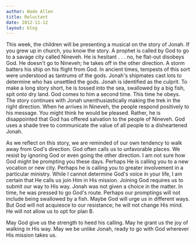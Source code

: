 ```yaml
---
author: Wade Allen
title: Reluctant
date: 2012-11-12
layout: blog
---
```


This week, the children will be presenting a musical on the story of Jonah. If you grew up in church, you know the story. A prophet is called by God to go to a savage city called Nineveh. He is hesitant . . . no, he flat-out disobeys God. He doesn't go to Nineveh; he takes off in the other direction. A storm batters his ship on his flight from God. In ancient times, tempests of this sort were understood as tantrums of the gods. Jonah's shipmates cast lots to determine who has unsettled the gods. Jonah is identified as the culprit. To make a long story short, he is tossed into the sea, swallowed by a big fish, spit onto dry land. God comes to him a second time. This time he obeys. The story continues with Jonah unenthusiastically making the trek in the right direction. When he arrives in Nineveh, the people respond positively to his message. You might think he would be pleased. Rather, he is disappointed that God has offered salvation to the people of Nineveh. God uses a shade tree to communicate the value of all people to a disheartened Jonah. 

As we reflect on this story, we are reminded of our own tendency to walk away from God's direction. God often calls us to unfavorable places. We resist by ignoring God or even going the other direction. I am not sure how God might be prompting you these days. Perhaps He is calling you to a new vocation or new city. Perhaps he is calling you to greater involvement in a particular ministry. While I cannot determine God's voice in your life, I am certain that He calls us join Him in His mission. Joining God requires us to submit our way to His way. Jonah was not given a choice in the matter. In time, he was pressed to go God's route. Perhaps our promptings will not include being swallowed by a fish. Maybe God will urge us in different ways. But God will not acquiesce to our resistance; he will not change His mind. He will not allow us to opt for plan B.

May God give us the strength to heed his calling. May he grant us the joy of walking in His way. May we be unlike Jonah, ready to go with God wherever His mission takes us.
